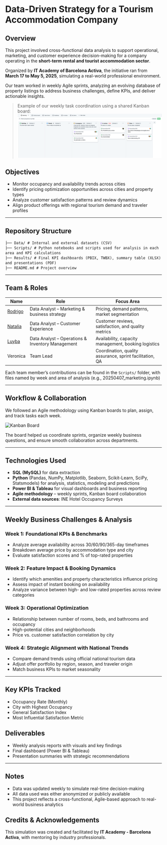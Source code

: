 # Data-Driven Strategy for a Tourism Accommodation Company

## Overview

This project involved cross-functional data analysis to support operational, marketing, and customer experience decision-making for a company operating in the **short-term rental and tourist accommodation sector**. 

Organized by **IT Academy of Barcelona Activa**, the initiative ran from **March 17 to May 5, 2025**, simulating a real-world professional environment.

Our team worked in weekly Agile sprints, analyzing an evolving database of property listings to address business challenges, define KPIs, and deliver actionable insights.
> Example of our weekly task coordination using a shared Kanban board:
![Kanban Board](https://github.com/luybashu/tourism-accomodations-project/blob/main/Results/kanban-screenshort.png)

## Objectives

- Monitor occupancy and availability trends across cities
- Identify pricing optimization opportunities across cities and property types
- Analyze customer satisfaction patterns and review dynamics
- Align product offerings with regional tourism demand and traveler profiles

---

## Repository Structure

```text
├── Data/ # Internal and external datasets (CSV)
├── Scripts/ # Python notebooks and scripts used for analysis in each area and KPI calculations
├── Results/ # Final KPI dashboards (PBIX, TWBX), summary table (XLSX) and presentations (PDF)
├── README.md # Project overview
```

---

## Team & Roles

| Name     | Role                          | Focus Area                          |
|----------|-------------------------------|-------------------------------------|
| [Rodrigo](https://github.com/ErrePad)  | Data Analyst – Marketing & business strategy | Pricing, demand patterns, market segmentation |
| [Natalia](https://github.com/NataliaBCN)  | Data Analyst – Customer Experience | Customer reviews, satisfaction, and quality metrics |
| [Luyba](https://github.com/luybashu)   | Data Analyst – Operations & Inventory Management | Availability, capacity management, booking logistics |
| Veronica | Team Lead                      | Coordination, quality assurance, sprint facilitation, QA |

Each team member’s contributions can be found in the `Scripts/` folder, with files named by week and area of analysis (e.g., 20250407_marketing.ipynb)

---

## Workflow & Collaboration

We followed an Agile methodology using Kanban boards to plan, assign, and track tasks each week.

![Kanban Board](Results⁩/kanban-screenshot.png)

The board helped us coordinate sprints, organize weekly business questions, and ensure smooth collaboration across departments.

---

## Technologies Used

- **SQL (MySQL)** for data extraction
- **Python** (Pandas, NumPy, Matplotlib, Seaborn, Scikit-Learn, SciPy, Statsmodels) for analysis, statistics, modeling and predictions
- **Power BI & Tableau** for visual dashboards and business reporting
- **Agile methodology** – weekly sprints, Kanban board collaboration
- **External data sources**: INE Hotel Occupancy Surveys

---

## Weekly Business Challenges & Analysis

### Week 1: Foundational KPIs & Benchmarks
- Analyze average availability across 30/60/90/365-day timeframes
- Breakdown average price by accommodation type and city
- Evaluate satisfaction scores and % of top-rated properties

### Week 2: Feature Impact & Booking Dynamics
- Identify which amenities and property characteristics influence pricing
- Assess impact of instant booking on availability
- Analyze variance between high- and low-rated properties across review categories

### Week 3: Operational Optimization
- Relationship between number of rooms, beds, and bathrooms and occupancy
- High-potential cities and neighborhoods
- Price vs. customer satisfaction correlation by city

### Week 4: Strategic Alignment with National Trends
- Compare demand trends using official national tourism data
- Adjust offer portfolio by region, season, and traveler origin
- Match business KPIs to market seasonality

---

## Key KPIs Tracked

- Occupancy Rate (Monthly)
- City with Highest Occupancy
- General Satisfaction Index
- Most Influential Satisfaction Metric



## Deliverables

- Weekly analysis reports with visuals and key findings
- Final dashboard (Power BI & Tableau)
- Presentation summaries with strategic recommendations

---

## Notes

- Data was updated weekly to simulate real-time decision-making
- All data used was either anonymized or publicly available
- This project reflects a cross-functional, Agile-based approach to real-world business analytics

## Credits & Acknowledgements

This simulation was created and facilitated by **IT Academy - Barcelona Activa**, with mentoring by industry professionals.
